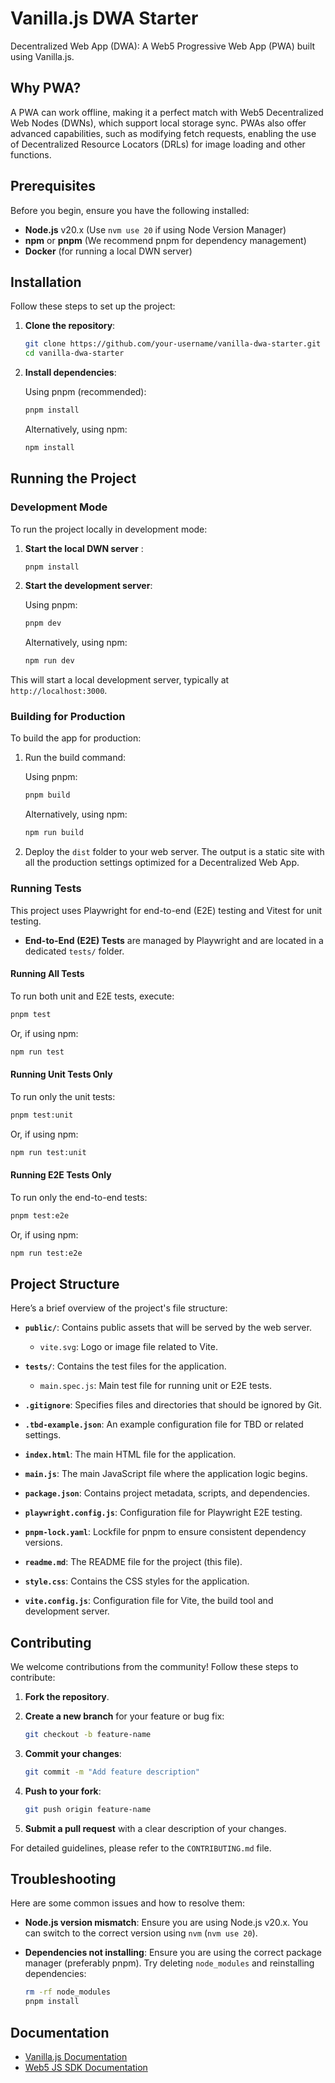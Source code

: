 
# Vanilla.js DWA Starter

Decentralized Web App (DWA): A Web5 Progressive Web App (PWA) built using Vanilla.js.

## Why PWA?

A PWA can work offline, making it a perfect match with Web5 Decentralized Web Nodes (DWNs), which support local storage sync. PWAs also offer advanced capabilities, such as modifying fetch requests, enabling the use of Decentralized Resource Locators (DRLs) for image loading and other functions.

## Prerequisites

Before you begin, ensure you have the following installed:

- **Node.js** v20.x (Use `nvm use 20` if using Node Version Manager)
- **npm** or **pnpm** (We recommend pnpm for dependency management)
- **Docker** (for running a local DWN server)

## Installation

Follow these steps to set up the project:

1. **Clone the repository**:

   ```bash
   git clone https://github.com/your-username/vanilla-dwa-starter.git
   cd vanilla-dwa-starter
   ```

2. **Install dependencies**:

   Using pnpm (recommended):

   ```bash
   pnpm install
   ```

   Alternatively, using npm:

   ```bash
   npm install
   ```

## Running the Project

### Development Mode

To run the project locally in development mode:

1. **Start the local DWN server** :

   ```bash
   pnpm install
   ```

2. **Start the development server**:

   Using pnpm:

   ```bash
   pnpm dev
   ```

   Alternatively, using npm:

   ```bash
   npm run dev
   ```

This will start a local development server, typically at `http://localhost:3000`.

### Building for Production

To build the app for production:

1. Run the build command:

   Using pnpm:

   ```bash
   pnpm build
   ```

   Alternatively, using npm:

   ```bash
   npm run build
   ```

2. Deploy the `dist` folder to your web server. The output is a static site with all the production settings optimized for a Decentralized Web App.

### Running Tests

This project uses Playwright for end-to-end (E2E) testing and Vitest for unit testing.

- **End-to-End (E2E) Tests** are managed by Playwright and are located in a dedicated `tests/` folder.

#### Running All Tests

To run both unit and E2E tests, execute:

```bash
pnpm test
```

Or, if using npm:

```bash
npm run test
```

#### Running Unit Tests Only

To run only the unit tests:

```bash
pnpm test:unit
```

Or, if using npm:

```bash
npm run test:unit
```

#### Running E2E Tests Only

To run only the end-to-end tests:

```bash
pnpm test:e2e
```

Or, if using npm:

```bash
npm run test:e2e
```

## Project Structure

Here’s a brief overview of the project's file structure:

- **`public/`**: Contains public assets that will be served by the web server.
  - `vite.svg`: Logo or image file related to Vite.
  
- **`tests/`**: Contains the test files for the application.
  - `main.spec.js`: Main test file for running unit or E2E tests.

- **`.gitignore`**: Specifies files and directories that should be ignored by Git.

- **`.tbd-example.json`**: An example configuration file for TBD or related settings.

- **`index.html`**: The main HTML file for the application.

- **`main.js`**: The main JavaScript file where the application logic begins.

- **`package.json`**: Contains project metadata, scripts, and dependencies.

- **`playwright.config.js`**: Configuration file for Playwright E2E testing.

- **`pnpm-lock.yaml`**: Lockfile for pnpm to ensure consistent dependency versions.

- **`readme.md`**: The README file for the project (this file).

- **`style.css`**: Contains the CSS styles for the application.

- **`vite.config.js`**: Configuration file for Vite, the build tool and development server.

## Contributing

We welcome contributions from the community! Follow these steps to contribute:

1. **Fork the repository**.
2. **Create a new branch** for your feature or bug fix:

   ```bash
   git checkout -b feature-name
   ```

3. **Commit your changes**:

   ```bash
   git commit -m "Add feature description"
   ```

4. **Push to your fork**:

   ```bash
   git push origin feature-name
   ```

5. **Submit a pull request** with a clear description of your changes.

For detailed guidelines, please refer to the `CONTRIBUTING.md` file.

## Troubleshooting

Here are some common issues and how to resolve them:

- **Node.js version mismatch**: Ensure you are using Node.js v20.x. You can switch to the correct version using `nvm` (`nvm use 20`).
- **Dependencies not installing**: Ensure you are using the correct package manager (preferably pnpm). Try deleting `node_modules` and reinstalling dependencies:

  ```bash
  rm -rf node_modules
  pnpm install
  ```

## Documentation

- [Vanilla.js Documentation](https://vanilla-js.com/)
- [Web5 JS SDK Documentation](https://developer.tbd.website/docs/web5)

